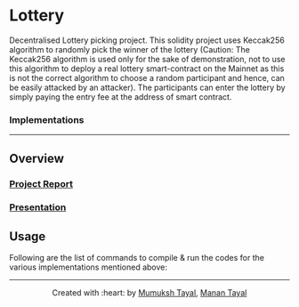 # Lottery

Decentralised Lottery picking project. This solidity project uses Keccak256 algorithm to randomly pick the winner of the lottery (Caution: The Keccak256 algorithm is used only for the sake of demonstration, not to use this algorithm to deploy a real lottery smart-contract on the Mainnet as this is not the correct algorithm to choose a random participant and hence, can be easily attacked by an attacker). The participants can enter the lottery by simply paying the entry fee at the address of smart contract.

### Implementations 


***

## Overview


### [Project Report](https://github.com/)

### [Presentation](https://github.com/)

## Usage

Following are the list of commands to compile \& run the codes for the various implementations mentioned above:


***

<p align='center'>Created with :heart: by <a href="https://github.com/mumukshtayal">Mumuksh Tayal</a>, <a href="https://github.com/tayalmanan28">Manan Tayal</a></p>
